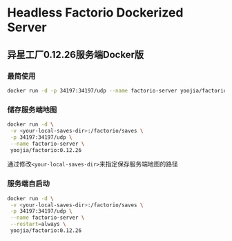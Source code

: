 # Headless Factorio Dockerized Server
## 异星工厂0.12.26服务端Docker版

### 最简使用


```bash
docker run -d -p 34197:34197/udp --name factorio-server yoojia/factorio:0.12.26
```

### 储存服务端地图

```bash
docker run -d \
 -v <your-local-saves-dir>:/factorio/saves \
 -p 34197:34197/udp \
 --name factorio-server \
 yoojia/factorio:0.12.26
```

通过修改`<your-local-saves-dir>`来指定保存服务端地图的路径

### 服务端自启动

```bash
docker run -d \
 -v <your-local-saves-dir>:/factorio/saves \
 -p 34197:34197/udp \
 --name factorio-server \
 --restart=always \
 yoojia/factorio:0.12.26
```
